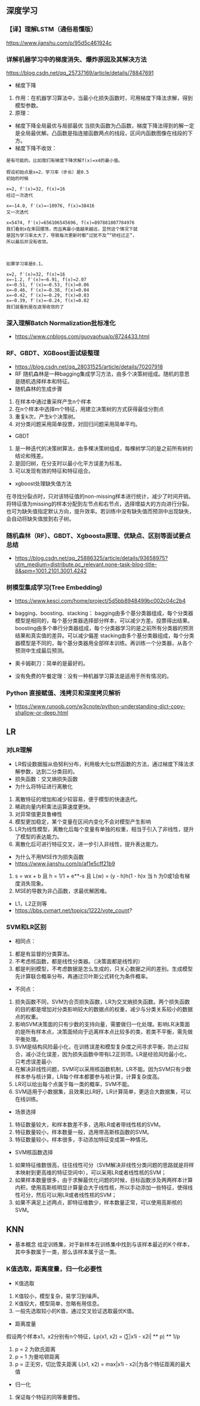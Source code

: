## 深度学习
### 【译】理解LSTM（通俗易懂版）
https://www.jianshu.com/p/95d5c461924c
### 详解机器学习中的梯度消失、爆炸原因及其解决方法
https://blog.csdn.net/qq_25737169/article/details/78847691
- 梯度下降

1. 作用：在机器学习算法中，当最小化损失函数时，可用梯度下降法求解，得到模型参数。
2. 原理：
- 梯度下降全局最优与局部最优
当损失函数为凸函数，梯度下降法得到的解一定是全局最优解。凸函数是指连接函数两点的线段，区间内函数图像在线段的下方。
- 梯度下降不收敛：
```
是有可能的。比如我们有梯度下降求解f(x)=x4的最小值。

假设初始点是x=2，学习率（步长）是0.5
初始的时候

x=2, f′(x)=32, f(x)=16
经过一次迭代

x=−14.0, f′(x)=−10976, f(x)=38416
又一次迭代

x=5474, f′(x)=656106545696, f(x)=897881807784976
我们看到x在来回摆荡，而且离最小值越来越远，显然这个情况下就
是因为学习率太大了，导致每次更新时都“过犹不及”“矫枉过正”，
所以最后并没有收敛。



如果学习率是0.1，

x=2, f′(x)=32, f(x)=16
x=−1.2, f′(x)=−6.91, f(x)=2.07
x=−0.51, f′(x)=−0.53, f(x)=0.06
x=−0.46, f′(x)=−0.38, f(x)=0.04
x=−0.42, f′(x)=−0.29, f(x)=0.03
x=−0.39, f′(x)=−0.24, f(x)=0.02
我们就看到是在逐渐收敛的了
```
### 深入理解Batch Normalization批标准化
- https://www.cnblogs.com/guoyaohua/p/8724433.html

### RF、GBDT、XGBoost面试级整理
- https://blog.csdn.net/qq_28031525/article/details/70207918
- RF
随机森林是一种bagging集成学习方法，由多个决策树组成。随机的意思是随机选择样本和特征。
- 随机森林的生成步骤
1. 在样本中通过重采样产生n个样本
2. 在n个样本中选择m个特征，用建立决策树的方式获得最佳分割点
3. 重复k次，产生k个决策树。
4. 对分类问题采用简单投票，对回归问题采用简单平均。
- GBDT
1. 是一种迭代的决策树算法，由多棵决策树组成，每棵树学习的是之前所有树的结论和残差。
2. 是回归树，在分支时以最小化平方误差为标准。
3. 可以发现有效的特征和特征组合。

- xgboost处理缺失值方法

在寻找分裂点时，只对该特征值的non-missing样本进行统计，减少了时间开销。将特征值为missing的样本分配到左节点和右节点，选择增益大的方向进行分裂。也可为缺失值指定默认方向，提升效率。若训练中没有缺失值而预测中出现缺失，会自动将缺失值放到右子树。

### 随机森林（RF）、GBDT、Xgboosta原理、优缺点、区别等面试要点总结
- https://blog.csdn.net/qq_25886325/article/details/93658975?utm_medium=distribute.pc_relevant.none-task-blog-title-8&spm=1001.2101.3001.4242

### 树模型集成学习(Tree Embedding)
- https://www.kesci.com/home/project/5d5bb8948499bc002c04c2b4
- bagging、boosting、stacking：
bagging由多个基分类器组成，每个分类器模型是相同的，每个基分类器选择部分样本，可以减少方差。投票得出结果。
boosting由多个串行分类器组成，每个分类器学习的是之前所有分类器的预测结果和真实值的差异。可以减少偏差
stacking由多个基分类器组成，每个分类器模型是不同的，每个基分类器用全部样本训练。再训练一个分类器，从各个预测中生成最后预测。


- 奥卡姆剃刀：简单的是最好的。
- 没有免费的午餐定理：没有一种机器学习算法是适用于所有情况的。

### Python 直接赋值、浅拷贝和深度拷贝解析
- https://www.runoob.com/w3cnote/python-understanding-dict-copy-shallow-or-deep.html

## LR
### 对LR理解
- LR假设数据服从伯努利分布，利用极大化似然函数的方法，通过梯度下降法求解参数，达到二分类目的。
- 损失函数：交叉熵损失函数
- 为什么将特征进行离散化
1. 离散特征的增加和减少较容易，便于模型的快速迭代。
2. 稀疏向量内积乘法运算速度更快。
3. 对异常值更具鲁棒性
4. 模型更加稳定，某个变量在区间内变化不会对模型产生影响
5. LR为线性模型，离散化后每个变量有单独的权重，相当于引入了非线性，提升了模型的表达能力。
6. 离散化后可进行特征交叉，进一步引入非线性，提升表达能力。
- 为什么不用MSE作为损失函数
- https://www.jianshu.com/p/af1e5cff21b9
1. s = wx + b 且 h = 1/1 + e**-s 且 L(w) = (y - h)h(1 - h)x 当 h 为0或1会有梯度消失现象。
2. MSE的导数为非凸函数，求最优解困难。

- L1，L2正则等
- https://bbs.cvmart.net/topics/1222/vote_count?
### SVM和LR区别
- 相同点：
1. 都是有监督的分类算法。
2. 不考虑核函数，都是线性分类器。（决策面都是线性的）
3. 都是判别模型，不考虑数据是怎么生成的，只关心数据之间的差别。生成模型先计算联合概率分布，再通过贝叶斯公式转化为条件概率。
- 不同点：
1. 损失函数不同，SVM为合页损失函数，LR为交叉熵损失函数。两个损失函数的目的都是增加对分类影响较大的数据点的权重，减少与分类关系较小的数据点的权重。
2. 影响SVM决策面的只有少数的支持向量，需要做归一化处理。影响LR决策面的是所有样本点，决策面倾向于远离样本点比较多的类，若类不平衡，需先做平衡处理。
3. SVM是结构风险最小化，在训练误差和模型复杂度之间寻求平衡，防止过拟合，减小泛化误差，因为损失函数中带有L2正则项。LR是经验风险最小化，只考虑误差最小
4. 在解决非线性问题，SVM可以采用核函数机制，LR不能。因为SVM只有少数样本参与核计算，LR每个样本都要参与核计算，计算复杂度高。
5. LR可以给出每个点属于每一类的概率，SVM不能。
6. SVM适用于小数据集，且效果比LR好。LR计算简单，更适合大数据集，可以在线训练。
- 场景选择
1. 特征数量较大，和样本数差不多，选用LR或者带线性核的SVM。
2. 特征数量较小，样本数量一般，选用带高斯核函数的SVM。
3. 特征数量较小，样本很多，手动添加特征变成第一种情况。
- SVM核函数选择
1. 如果特征维数很高，往往线性可分（SVM解决非线性分类问题的思路就是将样本映射到更高维的特征空间中），可以采用LR或者线性核的SVM；
2. 如果样本数量很多，由于求解最优化问题的时候，目标函数涉及两两样本计算内积，使用高斯核明显计算量会大于线性核，所以手动添加一些特征，使得线性可分，然后可以用LR或者线性核的SVM；
3. 如果不满足上述两点，即特征维数少，样本数量正常，可以使用高斯核的SVM。

## KNN
- 基本概念
给定训练集，对于新样本在训练集中找到与该样本最近的K个样本，其中多数属于一类，那么该样本属于这一类。
### K值选取，距离度量，归一化必要性
- K值选取
1. K值较小，模型复杂，易学习到噪声。
2. K值较大，模型简单，忽略有用信息。
3. 一般先选取较小的K值，通过交叉验证选取最优K值。
- 距离度量

假设两个样本x1，x2分别有n个特征，Lp(x1, x2) = (∑|x1i - x2i| ** p) ** 1/p
1. p = 2 为欧氏距离
2. p = 1 为曼哈顿距离
3. p = 正无穷，切比雪夫距离 L(x1, x2) = max|x1i - x2i|为各个特征距离的最大值
- 归一化
1. 保证每个特征的同等重要性。